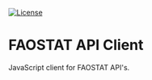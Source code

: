 [![License](http://img.shields.io/:license-GPL2-green.svg)](http://doge.gpl2-license.org)

# FAOSTAT API Client
JavaScript client for FAOSTAT API's.
